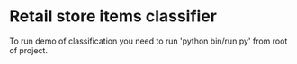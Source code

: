 # Retail store items classifier

To run demo of classification you need to run 'python bin/run.py' from root of project.

